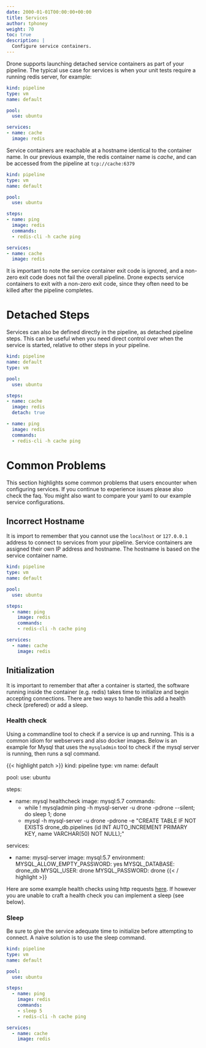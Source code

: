 ```yaml
---
date: 2000-01-01T00:00:00+00:00
title: Services
author: tphoney
weight: 70
toc: true
description: |
  Configure service containers.
---
```


Drone supports launching detached service containers as part of your pipeline. The typical use case for services is when your unit tests require a running redis server, for example:

```yaml {linenos=table, hl_lines=["5-7"]}
kind: pipeline
type: vm
name: default

pool:
  use: ubuntu

services:
- name: cache
  image: redis
```

Service containers are reachable at a hostname identical to the container name. In our previous example, the redis container name is _cache_, and can be accessed from the pipeline at `tcp://cache:6379`

```yaml {linenos=table, hl_lines=["9"]}
kind: pipeline
type: vm
name: default

pool:
  use: ubuntu

steps:
- name: ping
  image: redis
  commands:
  - redis-cli -h cache ping

services:
- name: cache
  image: redis
```

It is important to note the service container exit code is ignored, and a non-zero exit code does not fail the overall pipeline. Drone expects service containers to exit with a non-zero exit code, since they often need to be killed after the pipeline completes.

# Detached Steps

Services can also be defined directly in the pipeline, as detached pipeline steps. This can be useful when you need direct control over when the service is started, relative to other steps in your pipeline.

```yaml {linenos=table, hl_lines=["7"]}
kind: pipeline
name: default
type: vm

pool:
  use: ubuntu

steps:
- name: cache
  image: redis
  detach: true

- name: ping
  image: redis
  commands:
  - redis-cli -h cache ping
```

# Common Problems

This section highlights some common problems that users encounter when configuring services. If you continue to experience issues please also check the faq. You might also want to compare your yaml to our example service configurations.

## Incorrect Hostname

It is import to remember that you cannot use the `localhost` or `127.0.0.1` address to connect to services from your pipeline. Service containers are assigned their own IP address and hostname. The hostname is based on the service container name.

```yaml {linenos=table, hl_lines=["9-12"]}
kind: pipeline
type: vm
name: default

pool:
  use: ubuntu

steps:
  - name: ping
    image: redis
    commands:
    - redis-cli -h cache ping

services:
  - name: cache
    image: redis
```

## Initialization

It is important to remember that after a container is started, the software running inside the container (e.g. redis) takes time to initialize and begin accepting connections. There are two ways to handle this add a health check (prefered) or add a sleep.

### Health check

Using a commandline tool to check if a service is up and running. This is a common idiom for webservers and also docker images. Below is an example for Mysql that uses the `mysqladmin` tool to check if the mysql server is running, then runs a sql command. 

{{< highlight patch >}}
kind: pipeline
type: vm
name: default

pool:
  use: ubuntu

steps:
  - name: mysql healthcheck
    image: mysql:5.7
    commands:
      - while ! mysqladmin ping -h mysql-server -u drone -pdrone --silent; do sleep 1; done
      - mysql -h mysql-server -u drone -pdrone -e "CREATE TABLE IF NOT EXISTS drone_db.pipelines (id INT AUTO_INCREMENT PRIMARY KEY, name VARCHAR(50) NOT NULL);"

services:
  - name: mysql-server
    image: mysql:5.7
    environment:
      MYSQL_ALLOW_EMPTY_PASSWORD: yes
      MYSQL_DATABASE: drone_db
      MYSQL_USER: drone
      MYSQL_PASSWORD: drone
{{< / highlight >}}

Here are some example health checks using http requests [here](https://healthchecks.io/docs/bash/). If however you are unable to craft a health check you can implement a sleep (see below).

### Sleep

Be sure to give the service adequate time to initialize before attempting to connect. A naive solution is to use the sleep command.

```yaml {linenos=table, hl_lines=["9"]}
kind: pipeline
type: vm
name: default

pool:
  use: ubuntu

steps:
  - name: ping
    image: redis
    commands:
    - sleep 5
    - redis-cli -h cache ping

services:
  - name: cache
    image: redis
```
